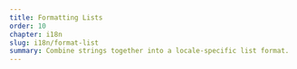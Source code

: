 ```yaml
---
title: Formatting Lists
order: 10
chapter: i18n
slug: i18n/format-list
summary: Combine strings together into a locale-specific list format.
---
```

